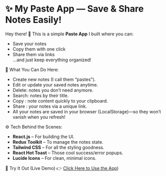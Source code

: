 # ✨ My Paste App — Save & Share Notes Easily!

Hey there! 👋 This is a simple **Paste App** I built where you can:
- Save your notes
- Copy them with one click
- Share them via links  
…and just keep everything organized!


 📝 What You Can Do Here:
- Create new notes (I call them “pastes”).
- Edit or update your saved notes anytime.
- Delete: notes you don’t need anymore.
- Search: notes by their title.
- Copy : note content quickly to your clipboard.
- Share : your notes via a unique link.
- All your notes are saved in your browser (LocalStorage)—so they won’t vanish when you refresh!  



⚙️ Tech Behind the Scenes:
- **React.js** – For building the UI.
- **Redux Toolkit** – To manage the notes state.
- **Tailwind CSS** – For all the styling goodness.
- **React Hot Toast** – Those cool success/error popups.
- **Lucide Icons** – For clean, minimal icons.




 🚀 Try It Out (Live Demo)
👉 [Click Here to Use the App](https://notes-saver-paste-app.vercel.app/))  


